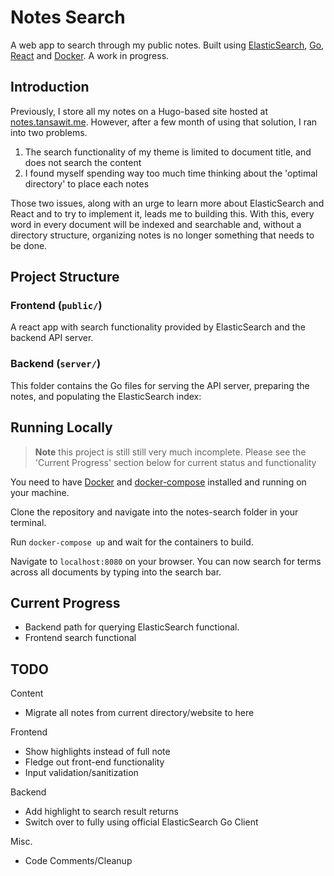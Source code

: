 # Notes Search

A web app to search through my public notes. Built using [ElasticSearch](https://www.elastic.co/), [Go](https://golang.org/), [React](https://reactjs.org/) and [Docker](http://docker.com/). A work in progress.

## Introduction

Previously, I store all my notes on a Hugo-based site hosted at [notes.tansawit.me](https://notes.tansawit.me). However, after a few month of using that solution, I ran into two problems.

1. The search functionality of my theme is limited to document title, and does not search the content
2. I found myself spending way too much time thinking about the 'optimal directory' to place each notes

Those two issues, along with an urge to learn more about ElasticSearch and React and to try to implement it, leads me to building this. With this, every word in every document will be indexed and searchable and, without a directory structure, organizing notes is no longer something that needs to be done.

## Project Structure

### Frontend (`public/`)

A react app with search functionality provided by ElasticSearch and the backend API server.

### Backend (`server/`)

This folder contains the Go files for serving the API server, preparing the notes, and populating the ElasticSearch index:

## Running Locally

> **Note** this project is still still very much incomplete. Please see the 'Current Progress' section below for current status and functionality 

You need to have [Docker](https://www.docker.com/) and [docker-compose](https://docs.docker.com/compose/) installed and running on your machine.

Clone the repository and navigate into the notes-search folder in your terminal.

Run `docker-compose up` and wait for the containers to build.

Navigate to `localhost:8080` on your browser. You can now search for terms across all documents by typing into the search bar.


## Current Progress

- Backend path for querying ElasticSearch functional.
- Frontend search functional

## TODO

Content

- Migrate all notes from current directory/website to here

Frontend

- Show highlights instead of full note
- Fledge out front-end functionality
- Input validation/sanitization

Backend

- Add highlight to search result returns
- Switch over to fully using official ElasticSearch Go Client

Misc.

- Code Comments/Cleanup
